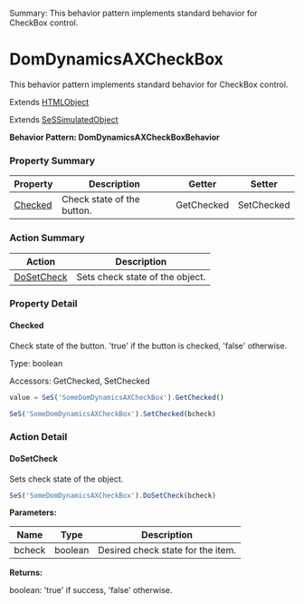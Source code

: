 Summary: This behavior pattern implements standard behavior for CheckBox control.

# DomDynamicsAXCheckBox

This behavior pattern implements standard behavior for CheckBox control.
 
Extends [HTMLObject](HTMLObject.md)

Extends [SeSSimulatedObject](SeSSimulatedObject.md)





**Behavior Pattern: DomDynamicsAXCheckBoxBehavior**


<!-- ============================== property summary ========================== -->



### Property Summary
| **Property** | **Description** | **Getter** | **Setter** |
| ------------ | --------------- | ---------- | ---------- |
| [Checked](#checked) | Check state of the button. | GetChecked | SetChecked |



<!-- ============================== action summary ========================== -->



### Action Summary
|  **Action** | **Description** | 
| ----------- | --------------- |
|  [DoSetCheck](#dosetcheck) | Sets check state of the object. |



<!-- ============================== property detail ========================== -->

### Property Detail

<a name="Checked"></a>
#### Checked

Check state of the button. 'true' if the button is checked, 'false' otherwise.



Type: boolean


Accessors: GetChecked, SetChecked

```javascript
value = SeS('SomeDomDynamicsAXCheckBox').GetChecked()

SeS('SomeDomDynamicsAXCheckBox').SetChecked(bcheck)
```




<!-- ============================== action detail ========================== -->

### Action Detail

<a name="DoSetCheck"></a>    
#### DoSetCheck

Sets check state of the object.

```javascript
SeS('SomeDomDynamicsAXCheckBox').DoSetCheck(bcheck)
```


**Parameters:**

|  **Name** | **Type** | **Description** |
| ---------- | -------- | --------------- |
| bcheck | boolean |  Desired check state for the item. |




**Returns:**

boolean: 'true' if success, 'false' otherwise.



<a name="see.also.domdynamicsaxcheckbox.dosetcheck"></a>

  

